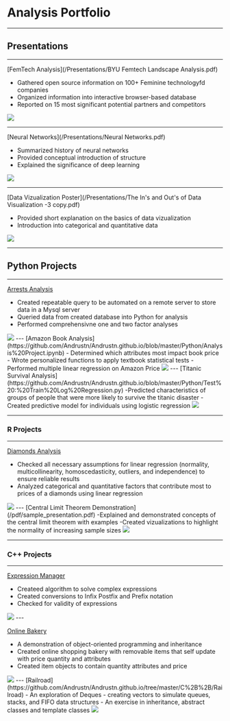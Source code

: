 # Analysis Portfolio

---
## Presentations
---

[FemTech Analysis](/Presentations/BYU Femtech Landscape Analysis.pdf)
- Gathered open source information on 100+ Feminine technologyfd companies
- Organized information into interactive browser-based database
- Reported on 15 most significant potential partners and competitors
<img src="images/Screen Shot 2021-06-30 at 14.55.38.png?raw=true"/>

---
[Neural Networks](/Presentations/Neural Networks.pdf)
- Summarized history of neural networks
- Provided conceptual introduction of structure
- Explained the significance of deep learning
<img src="images/Screen Shot 2021-06-30 at 14.56.08.png?raw=true"/>

---
[Data Vizualization Poster](/Presentations/The In's and Out's of Data Visualization -3 copy.pdf)
- Provided short explanation on the basics of data vizualization
- Introduction into categorical and quantitative data
<img src="images/Screen Shot 2021-06-30 at 14.56.50.png?raw=true"/>


---
## Python Projects
---

[Arrests Analysis](https://github.com/Andrustn/Andrustn.github.io/blob/master/Python/Arrests%20Analysis.ipynb)
- Created repeatable query to be automated on a remote server to store data in a Mysql server
- Queried data from created database into Python for analysis
- Performed comprehensivne one and two factor analyses
<img src="images/Arrests.png?raw=true"/>
---
[Amazon Book Analysis](https://github.com/Andrustn/Andrustn.github.io/blob/master/Python/Analysis%20Project.ipynb)
- Determined which attributes most impact book price
- Wrote personalized functions to apply textbook statistical tests
- Performed multiple linear regression on Amazon Price
<img src="images/Multiple Linear Regression.png?raw=true"/>
---
[Titanic Survival Analysis](https://github.com/Andrustn/Andrustn.github.io/blob/master/Python/Test%20:%20Train%20Log%20Regression.py)
-Predicted characteristics of groups of people that were more likely to survive the titanic disaster
-Created predictive model for individuals using logistic regression
<img src="images/Titanic ROC.png?raw=true"/>


---
### R Projects 
---

[Diamonds Analysis](https://github.com/Andrustn/Andrustn.github.io/tree/master/R/Diamonds)
- Checked all necessary assumptions for linear regression (normality, multicollinearity, homoscedasticity, outliers, and independence) to ensure reliable results
- Analyzed categorical and quantitative factors that contribute most to prices of a diamonds using linear regression
<img src="images/Screen Shot 2021-07-06 at 16.28.12.png?raw=true"/>
---
[Central Limit Theorem Demonstration](/pdf/sample_presentation.pdf)
-Explained and demonstrated concepts of the central limit theorem with examples
-Created vizualizations to highlight the normality of increasing sample sizes
<img src="images/Screen Shot 2021-07-06 at 16.31.39.png?raw=true"/>



---
### C++ Projects 
---

[Expression Manager](https://github.com/Andrustn/Andrustn.github.io/tree/master/C%2B%2B/Expression%20Solver)
- Createed algorithm to solve complex expressions
- Created conversions to Infix Postfix and Prefix notation
- Checked for validity of expressions
<img src="images/Screen Shot 2021-07-06 at 16.50.08.png?raw=true"/>
---

[Online Bakery](https://github.com/Andrustn/Andrustn.github.io/tree/master/C%2B%2B/Bakery)
- A demonstration of object-oriented programming and inheritance
- Created online shopping bakery with removable items that self update with price quantity and attributes
- Created item objects to contain quantity attributes and price
<img src="images/Screen Shot 2021-07-06 at 16.57.33.png?raw=true"/>
---
[Railroad](https://github.com/Andrustn/Andrustn.github.io/tree/master/C%2B%2B/Railroad)
- An exploration of Deques - creating vectors to simulate queues, stacks, and FIFO data structures
- An exercise in inheritance, abstract classes and template classes
<img src="images/Screen Shot 2021-07-06 at 17.05.30.png?raw=true"/>


